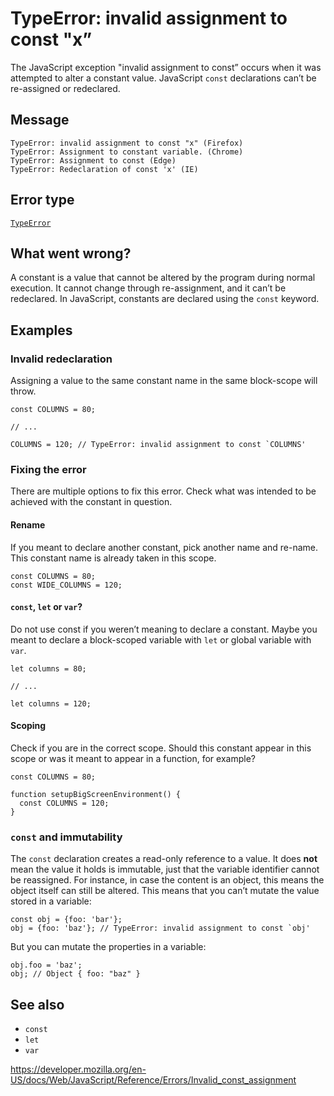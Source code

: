 TypeError: invalid assignment to const "x”
==========================================

The JavaScript exception "invalid assignment to const” occurs when it was attempted to alter a constant value. JavaScript `const` declarations can’t be re-assigned or redeclared.

Message
-------

    TypeError: invalid assignment to const "x" (Firefox)
    TypeError: Assignment to constant variable. (Chrome)
    TypeError: Assignment to const (Edge)
    TypeError: Redeclaration of const 'x' (IE)

Error type
----------

[`TypeError`](../global_objects/typeerror)

What went wrong?
----------------

A constant is a value that cannot be altered by the program during normal execution. It cannot change through re-assignment, and it can’t be redeclared. In JavaScript, constants are declared using the `const` keyword.

Examples
--------

### Invalid redeclaration

Assigning a value to the same constant name in the same block-scope will throw.

    const COLUMNS = 80;

    // ...

    COLUMNS = 120; // TypeError: invalid assignment to const `COLUMNS'

### Fixing the error

There are multiple options to fix this error. Check what was intended to be achieved with the constant in question.

#### Rename

If you meant to declare another constant, pick another name and re-name. This constant name is already taken in this scope.

    const COLUMNS = 80;
    const WIDE_COLUMNS = 120;

#### `const`, `let` or `var`?

Do not use const if you weren’t meaning to declare a constant. Maybe you meant to declare a block-scoped variable with `let` or global variable with `var`.

    let columns = 80;

    // ...

    let columns = 120;

#### Scoping

Check if you are in the correct scope. Should this constant appear in this scope or was it meant to appear in a function, for example?

    const COLUMNS = 80;

    function setupBigScreenEnvironment() {
      const COLUMNS = 120;
    }

### `const` and immutability

The `const` declaration creates a read-only reference to a value. It does **not** mean the value it holds is immutable, just that the variable identifier cannot be reassigned. For instance, in case the content is an object, this means the object itself can still be altered. This means that you can’t mutate the value stored in a variable:

    const obj = {foo: 'bar'};
    obj = {foo: 'baz'}; // TypeError: invalid assignment to const `obj'

But you can mutate the properties in a variable:

    obj.foo = 'baz';
    obj; // Object { foo: "baz" }

See also
--------

-   `const`
-   `let`
-   `var`

<a href="https://developer.mozilla.org/en-US/docs/Web/JavaScript/Reference/Errors/Invalid_const_assignment" class="_attribution-link">https://developer.mozilla.org/en-US/docs/Web/JavaScript/Reference/Errors/Invalid_const_assignment</a>
